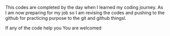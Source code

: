 This codes are completed by the day when I learned my coding journey. As I am now preparing for my job so I am revising the codes and pushing to the github for practicing purpose to the git and github thingsl.

If any of the code help you You are welcomed
